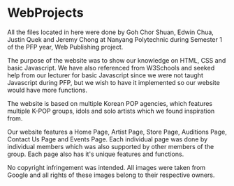 # WebProjects
All the files located in here were done by Goh Chor Shuan, Edwin Chua, Justin Quek and Jeremy Chong at Nanyang Polytechnic during
Semester 1 of the PFP year, Web Publishing project.

The purpose of the website was to show our knowledge on HTML, CSS and basic Javascript. We have also referenced from W3Schools and seeked
help from our lecturer for basic Javascript since we were not taught Javascript during PFP, but we wish to have it implemented so our
website would have more functions.

The website is based on multiple Korean POP agencies, which features multiple K-POP groups, idols and solo artists which we found
inspiration from.

Our website features a Home Page, Artist Page, Store Page, Auditions Page, Contact Us Page and Events Page. Each individual page was done
by individual members which was also supported by other members of the group. Each page also has it's unique features and functions.

No copyright infringement was intended.
All images were taken from Google and all rights of these images belong to their respective owners.
